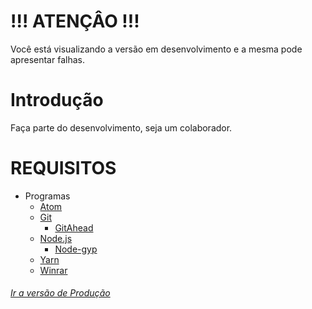 # !!! ATENÇÂO !!!
Você está visualizando a versão em desenvolvimento e a mesma pode apresentar
falhas.

# Introdução
Faça parte do desenvolvimento, seja um colaborador.

# REQUISITOS
- Programas
  - [Atom]
  - [Git]
    - [GitAhead]
  - [Node.js]
    - [Node-gyp]
  - [Yarn]
  - [Winrar]

###### [Ir a versão de Produção]
[Ir a versão de Produção]: https://github.com/GuilhermeSantos001/Webtabs/tree/master
[Atom]: https://atom.io/
[Git]: https://git-scm.com/
[GitAhead]: https://gitahead.github.io/gitahead.com/
[Node.js]: https://nodejs.org/
[Node-gyp]: https://github.com/nodejs/node-gyp#installation
[Yarn]: https://yarnpkg.com/pt-BR/docs/install
[Winrar]: https://www.win-rar.com
